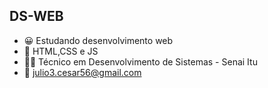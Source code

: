## DS-WEB

- 😀 Estudando desenvolvimento web
- 🤑 HTML,CSS e JS
- 👨‍💻 Técnico em Desenvolvimento de Sistemas - Senai Itu
- 🧾 julio3.cesar56@gmail.com